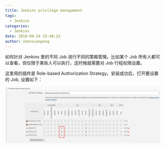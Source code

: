 ```yaml
---
title: Jenkins privilege management
tags:
  - Jenkins
categories:
  - Jenkins
date: 2019-09-24 15:40:23
author: shenxianpeng
---
```


如何针对 Jenkins 里的不同 Job 进行不同的策略管理。比如某个 Job 所有人都可以查看，但仅限于某些人可以执行，这时候就需要对 Job 行程权限设置。

这里用的插件是 Role-based Authorization Strategy。安装成功后，打开要设置的 Job, 设置如下：

![Enable project-based security](jenkins-privilege-management/jenkins-privilege-management.png)

